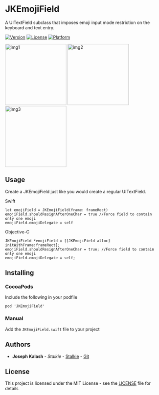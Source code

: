 # JKEmojiField

A UITextField subclass that imposes emoji input mode restriction on the keyboard and text entry.

[![Version](https://img.shields.io/cocoapods/v/PageMenu.svg?style=flat)](http://cocoapods.org/pods/PageMenu)
[![License](https://img.shields.io/cocoapods/l/PageMenu.svg?style=flat)](http://cocoapods.org/pods/PageMenu)
[![Platform](https://img.shields.io/cocoapods/p/PageMenu.svg?style=flat)](http://cocoapods.org/pods/PageMenu)

<img src="https://s27.postimg.org/saa6okk8j/1.png" alt="img1" style="width: 200px;">
<img src="https://s27.postimg.org/jgja7gx9v/2.png" alt="img2" style="width: 200px;">
<img src="https://s27.postimg.org/aa0zk6s1f/3.png" alt="img3" style="width: 200px;">

## Usage

Create a JKEmojiField just like you would create a regular UITextField.

Swift
```
let emojiField = JKEmojiField(frame: frameRect)
emojiField.shouldResignAfterOneChar = true //Force field to contain only one emoji
emojiField.emojiDelegate = self
```

Objective-C
```
JKEmojiField *emojiField = [[JKEmojiField alloc] initWithFrame:frameRect];
emojiField.shouldResignAfterOneChar = true; //Force field to contain only one emoji
emojiField.emojiDelegate = self;
```

## Installing

### CocoaPods

Include the following in your podfile

```
pod 'JKEmojiField'
```

### Manual

Add the `JKEmojiField.swift` file to your project


## Authors

* **Joseph Kalash** - *Stalkie* - [Stalkie](https://stalkie.tv) - [Git](https://github.com/JKalash)

## License

This project is licensed under the MIT License - see the [LICENSE](LICENSE) file for details